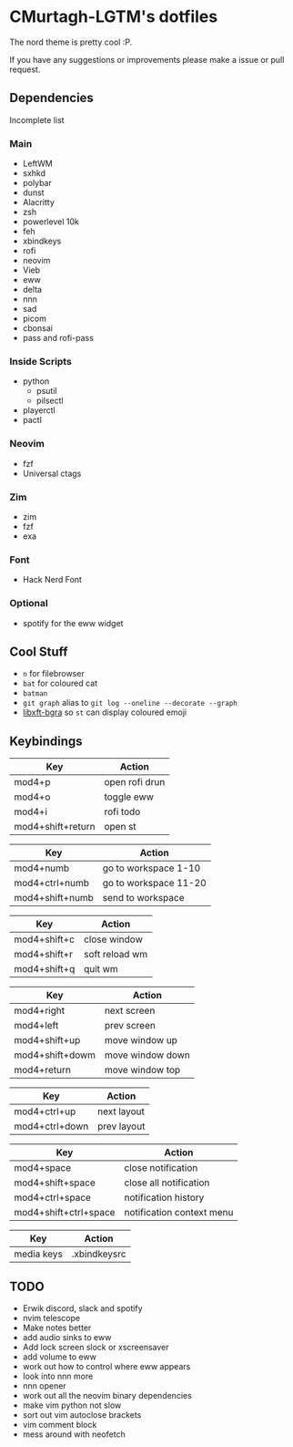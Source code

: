 # CMurtagh-LGTM's dotfiles

The nord theme is pretty cool :P.

If you have any suggestions or improvements please make a issue or pull request.

## Dependencies

Incomplete list

### Main
- LeftWM
- sxhkd
- polybar
- dunst
- Alacritty
- zsh
- powerlevel 10k
- feh
- xbindkeys
- rofi
- neovim
- Vieb
- eww
- delta
- nnn
- sad
- picom
- cbonsai
- pass and rofi-pass

### Inside Scripts
- python
	- psutil
	- pilsectl
- playerctl
- pactl

### Neovim
- fzf
- Universal ctags

### Zim
- zim
- fzf
- exa

### Font
- Hack Nerd Font

### Optional
- spotify for the eww widget

## Cool Stuff
- `n` for filebrowser
- `bat` for coloured cat
- `batman`
- `git graph` alias to `git log --oneline --decorate --graph`
- [libxft-bgra](https://aur.archlinux.org/packages/libxft-bgra/) so `st` can display coloured emoji

## Keybindings
Key 					| Action
------------------------|----------------------
mod4+p					| open rofi drun
mod4+o					| toggle eww
mod4+i                  | rofi todo
mod4+shift+return		| open st

Key 					| Action
------------------------|----------------------
mod4+numb				| go to workspace 1-10
mod4+ctrl+numb			| go to workspace 11-20
mod4+shift+numb 		| send to workspace

Key 					| Action
------------------------|----------------------
mod4+shift+c			| close window
mod4+shift+r			| soft reload wm
mod4+shift+q			| quit wm

Key 					| Action
------------------------|----------------------
mod4+right				| next screen
mod4+left				| prev screen
mod4+shift+up			| move window up
mod4+shift+dowm			| move window down
mod4+return				| move window top

Key 					| Action
------------------------|----------------------
mod4+ctrl+up			| next layout
mod4+ctrl+down			| prev layout

Key 					| Action
------------------------|----------------------
mod4+space				| close notification
mod4+shift+space		| close all notification
mod4+ctrl+space			| notification history
mod4+shift+ctrl+space	| notification context menu

Key 					| Action
------------------------|----------------------
media keys				| .xbindkeysrc

## TODO
- Erwik discord, slack and spotify
- nvim telescope
- Make notes better
- add audio sinks to eww
- Add lock screen slock or xscreensaver
- add volume to eww
- work out how to control where eww appears
- look into nnn more
- nnn opener
- work out all the neovim binary dependencies
- make vim python not slow
- sort out vim autoclose brackets
- vim comment block
- mess around with neofetch
